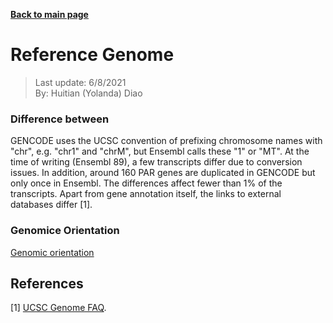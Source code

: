 **[Back to main page](https://yolanda-ht.github.io/BioinformaticsRandomSeed/)**

# Reference Genome
> Last update: 6/8/2021 <br>
> By: Huitian (Yolanda) Diao

### Difference between 

GENCODE uses the UCSC convention of prefixing chromosome names with "chr", e.g. "chr1" and "chrM", but Ensembl calls these "1" or "MT". At the time of writing (Ensembl 89), a few transcripts differ due to conversion issues. In addition, around 160 PAR genes are duplicated in GENCODE but only once in Ensembl. The differences affect fewer than 1% of the transcripts. Apart from gene annotation itself, the links to external databases differ [1]. 

### Genomice Orientation
[Genomic orientation](http://www.imgt.org/IMGTindex/genomicOrientation.php)


## References
<a id="1">[1]</a> 
[UCSC Genome FAQ](https://genome.ucsc.edu/FAQ/FAQgenes.html#ens).
